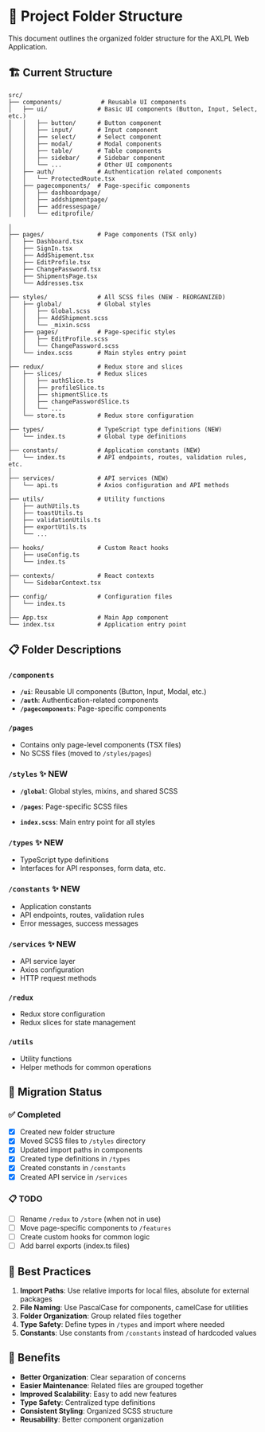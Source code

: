 # 📁 Project Folder Structure

This document outlines the organized folder structure for the AXLPL Web Application.

## 🏗️ Current Structure

```
src/
├── components/           # Reusable UI components
│   ├── ui/              # Basic UI components (Button, Input, Select, etc.)
│   │   ├── button/      # Button component
│   │   ├── input/       # Input component
│   │   ├── select/      # Select component
│   │   ├── modal/       # Modal components
│   │   ├── table/       # Table components
│   │   ├── sidebar/     # Sidebar component
│   │   └── ...          # Other UI components
│   ├── auth/            # Authentication related components
│   │   └── ProtectedRoute.tsx
│   ├── pagecomponents/  # Page-specific components
│   │   ├── dashboardpage/
│   │   ├── addshipmentpage/
│   │   ├── addressespage/
│   │   └── editprofile/

│
├── pages/               # Page components (TSX only)
│   ├── Dashboard.tsx
│   ├── SignIn.tsx
│   ├── AddShipement.tsx
│   ├── EditProfile.tsx
│   ├── ChangePassword.tsx
│   ├── ShipmentsPage.tsx
│   └── Addresses.tsx
│
├── styles/              # All SCSS files (NEW - REORGANIZED)
│   ├── global/          # Global styles
│   │   ├── Global.scss
│   │   ├── AddShipment.scss
│   │   └── _mixin.scss
│   ├── pages/           # Page-specific styles
│   │   ├── EditProfile.scss
│   │   └── ChangePassword.scss
│   └── index.scss       # Main styles entry point
│
├── redux/               # Redux store and slices
│   ├── slices/          # Redux slices
│   │   ├── authSlice.ts
│   │   ├── profileSlice.ts
│   │   ├── shipmentSlice.ts
│   │   ├── changePasswordSlice.ts
│   │   └── ...
│   └── store.ts         # Redux store configuration
│
├── types/               # TypeScript type definitions (NEW)
│   └── index.ts         # Global type definitions
│
├── constants/           # Application constants (NEW)
│   └── index.ts         # API endpoints, routes, validation rules, etc.
│
├── services/            # API services (NEW)
│   └── api.ts           # Axios configuration and API methods
│
├── utils/               # Utility functions
│   ├── authUtils.ts
│   ├── toastUtils.ts
│   ├── validationUtils.ts
│   ├── exportUtils.ts
│   └── ...
│
├── hooks/               # Custom React hooks
│   ├── useConfig.ts
│   └── index.ts
│
├── contexts/            # React contexts
│   └── SidebarContext.tsx
│
├── config/              # Configuration files
│   └── index.ts
│
├── App.tsx              # Main App component
└── index.tsx            # Application entry point
```

## 📋 Folder Descriptions

### `/components`
- **`/ui`**: Reusable UI components (Button, Input, Modal, etc.)
- **`/auth`**: Authentication-related components
- **`/pagecomponents`**: Page-specific components


### `/pages`
- Contains only page-level components (TSX files)
- No SCSS files (moved to `/styles/pages`)

### `/styles` ✨ NEW
- **`/global`**: Global styles, mixins, and shared SCSS
- **`/pages`**: Page-specific SCSS files

- **`index.scss`**: Main entry point for all styles

### `/types` ✨ NEW
- TypeScript type definitions
- Interfaces for API responses, form data, etc.

### `/constants` ✨ NEW
- Application constants
- API endpoints, routes, validation rules
- Error messages, success messages

### `/services` ✨ NEW
- API service layer
- Axios configuration
- HTTP request methods

### `/redux`
- Redux store configuration
- Redux slices for state management

### `/utils`
- Utility functions
- Helper methods for common operations

## 🔄 Migration Status

### ✅ Completed
- [x] Created new folder structure
- [x] Moved SCSS files to `/styles` directory
- [x] Updated import paths in components
- [x] Created type definitions in `/types`
- [x] Created constants in `/constants`
- [x] Created API service in `/services`

### 📋 TODO
- [ ] Rename `/redux` to `/store` (when not in use)
- [ ] Move page-specific components to `/features`
- [ ] Create custom hooks for common logic
- [ ] Add barrel exports (index.ts files)

## 📝 Best Practices

1. **Import Paths**: Use relative imports for local files, absolute for external packages
2. **File Naming**: Use PascalCase for components, camelCase for utilities
3. **Folder Organization**: Group related files together
4. **Type Safety**: Define types in `/types` and import where needed
5. **Constants**: Use constants from `/constants` instead of hardcoded values

## 🚀 Benefits

- **Better Organization**: Clear separation of concerns
- **Easier Maintenance**: Related files are grouped together
- **Improved Scalability**: Easy to add new features
- **Type Safety**: Centralized type definitions
- **Consistent Styling**: Organized SCSS structure
- **Reusability**: Better component organization
